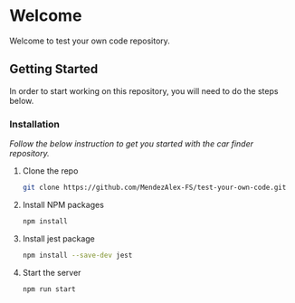 # Welcome
Welcome to test your own code repository.


## Getting Started

In order to start working on this repository, you will need to do the steps below.

### Installation

_Follow the below instruction to get you started with the car finder repository._

1. Clone the repo
   ```sh
   git clone https://github.com/MendezAlex-FS/test-your-own-code.git
   ```
1. Install NPM packages
   ```sh
   npm install
   ```
1. Install jest package
   ```sh
   npm install --save-dev jest
   ```
1. Start the server
   ```
   npm run start
   ```
